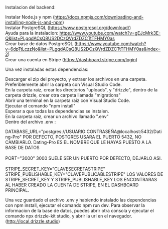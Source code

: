 Instalacion del backend:

Instalar Node.js y npm (https://docs.npmjs.com/downloading-and-installing-node-js-and-npm)<br/>
Instalar PostgreSQL (https://www.postgresql.org/download/)<br/>
Ayuda para la instalacion: https://www.youtube.com/watch?v=gEJcMrk3E-Q&list=PLgqdACsQ8US2DCzQVrdZDZCTtTFHMY0as <br/>
Crear base de datos PostgreSQL (https://www.youtube.com/watch?v=6dpTtLczzNo&list=PLgqdACsQ8US2DCzQVrdZDZCTtTFHMY0as&index=2)<br/>
Crear una cuenta en Stripe (https://dashboard.stripe.com/login)<br/>


Una vez instaladas estas dependencias:

Descargar el zip del proyecto, y extraer los archivos en una carpeta.<br/>
Preferiblemente abrir la carpeta con Visual Studio Code.<br/>
En la carpeta raiz, crear los directorios "uploads", y "drizzle", dentro de la carpeta drizzle, crear otra carpeta llamada "migrations"<br/>
Abrir una terminal en la carpeta raiz con Visual Studio Code.<br/>
Ejecutar el comando "npm install"<br/>
Esperar a que todas las dependencias se instalen.<br/>
En la carpeta raiz, crear un archivo llamado ".env"<br/>
Dentro del archivo .env :<br/>

DATABASE_URL="postgres://USUARIO:CONTRASEÑA@localhost:5432/Dating-Pro" POR DEFECTO, POSTGRES USARA EL PUERTO 5432, NO CAMBIARLO. Dating-Pro ES EL NOMBRE QUE LE HAYAS PUESTO A LA BASE DE DATOS<br/>
<br/>
PORT="3000" 3000 SUELE SER UN PUERTO POR DEFECTO, DEJARLO ASI.<br/>
<br/>
STRIPE_SECRET_KEY="CLAVESECRETASTRIPE"<br/>
STRIPE_PUBLISHABLE_KEY="CLAVEPUBLICABLESTRIPE" LOS VALORES DE STRIPE_SECRET_KEY Y STRIPE_PUBLISHABLE_KEY LOS ENCONTRARAS AL HABER CREADO LA CUENTA DE STRIPE, EN EL DASHBOARD PRINCIPAL.<br/>

Una vez guardado el archivo .env y habiendo instalado las dependencias con npm install, ejecutar el comando npm run dev. Para observar la informacion de la base de datos, puedes abrir otra consola
y ejecutar el comando npx drizzle-kit studio, y abrir la url en el navegador. (http://local.drizzle.studio)
